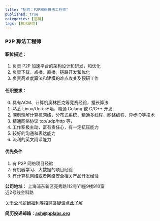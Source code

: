 ```yaml
---
title: "招聘：P2P网络算法工程师"
published: true
categories: [招聘]
tags: [技术职位]
---
```


### P2P 算法工程师
#### 职位描述：
  1. 负责 P2P 加速平台的架构设计和研发，和优化
  2. 负责下载，点播，直播，链路开发和优化
  3. 负责高难度算法和建模的难点攻关及预研工作

#### 任职要求：
  0. 具有ACM、计算机奥林匹克等竞赛经验，擅长算法
  1. 熟悉 Linux/Unix 环境，精通 Golang 或 C/C++ 开发
  2. 深刻理解计算机网络，分布式系统，精通多线程、网络编程、异步IO等技术
  3. 精通网络协议 tcp/udp/http 等，
  6. 工作积极主动，富有责任心，有一定抗压能力
  7. 较好的沟通和表达能力
  8. 流利的英文阅读能力

#### 优先条件
  1. 有 P2P 网络项目经验
  2. 有机器学习、大数据的项目经验
  3. 有计算机网络或者网络安全相关产品开发经验

  **公司地址：** 上海浦东新区亮秀路112号Y1座9楼910室<br/>
  近2号线金科路<br/>

  [关于公司薪酬福利等招聘答疑请点此了解](http://ashma.info/2019/03/01/Q&A-of-hiring/)

**简历投递邮箱：ash@pplabs.org**
